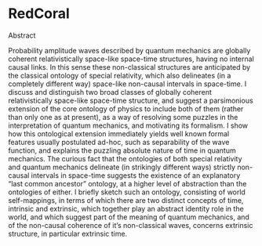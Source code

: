 # RedCoral
Abstract 

Probability amplitude waves described by quantum mechanics are globally coherent relativistically 
space-like space-time structures, having no internal causal links. In this sense these non-classical 
structures  are anticipated by the classical ontology of special relativity, which also delineates 
(in a completely different way) space-like non-causal intervals in space-time. I discuss and distinguish 
two broad classes of globally coherent relativistically space-like space-time structure, and suggest 
a parsimonious extension of the core ontology of physics to include both of them (rather than only one
as at present), as a way of resolving some puzzles in the interpretation of quantum mechanics, and motivating
its formalism.  I show how this ontological extension immediately yields well known formal features usually
postulated  ad-hoc, such as separability of the wave function, and explains the puzzling absolute nature
of time in quantum mechanics. The curious fact that the ontologies of both special relativity and quantum
mechanics delineate (in strikingly different ways) strictly non-causal intervals in space-time suggests
the existence of an explanatory “last common ancestor” ontology, at a higher level of abstraction than
the ontologies  of either. I briefly sketch such an ontology, consisting of world self-mappings, in terms
of which there are two distinct concepts of time, intrinsic and extrinsic, which together play an abstract
identity role in the world, and which suggest part of the meaning of quantum mechanics, and of the non-causal
coherence of it’s non-classical waves, concerns extrinsic structure, in particular extrinsic time. 

